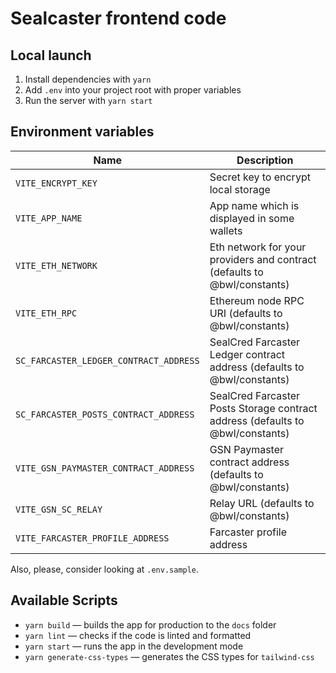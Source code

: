 # Sealcaster frontend code

## Local launch

1. Install dependencies with `yarn`
2. Add `.env` into your project root with proper variables
3. Run the server with `yarn start`

## Environment variables

| Name                                   | Description                                                                    |
| -------------------------------------- | ------------------------------------------------------------------------------ |
| `VITE_ENCRYPT_KEY`                     | Secret key to encrypt local storage                                            |
| `VITE_APP_NAME`                        | App name which is displayed in some wallets                                    |
| `VITE_ETH_NETWORK`                     | Eth network for your providers and contract (defaults to @bwl/constants)       |
| `VITE_ETH_RPC`                         | Ethereum node RPC URI (defaults to @bwl/constants)                             |
| `SC_FARCASTER_LEDGER_CONTRACT_ADDRESS` | SealCred Farcaster Ledger contract address (defaults to @bwl/constants)        |
| `SC_FARCASTER_POSTS_CONTRACT_ADDRESS`  | SealCred Farcaster Posts Storage contract address (defaults to @bwl/constants) |
| `VITE_GSN_PAYMASTER_CONTRACT_ADDRESS`  | GSN Paymaster contract address (defaults to @bwl/constants)                    |
| `VITE_GSN_SC_RELAY`                    | Relay URL (defaults to @bwl/constants)                                         |
| `VITE_FARCASTER_PROFILE_ADDRESS`       | Farcaster profile address                                                      |

Also, please, consider looking at `.env.sample`.

## Available Scripts

- `yarn build` — builds the app for production to the `docs` folder
- `yarn lint` — checks if the code is linted and formatted
- `yarn start` — runs the app in the development mode
- `yarn generate-css-types` — generates the CSS types for `tailwind-css`
